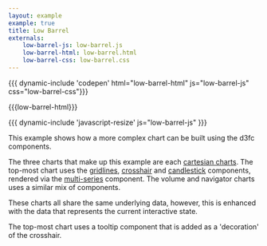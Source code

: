 ```yaml
---
layout: example
example: true
title: Low Barrel
externals:
    low-barrel-js: low-barrel.js
    low-barrel-html: low-barrel.html
    low-barrel-css: low-barrel.css
---
```


{{{ dynamic-include 'codepen' html="low-barrel-html" js="low-barrel-js" css="low-barrel-css"}}}

<style>
{{{low-barrel-css}}}
</style>

{{{low-barrel-html}}}

{{{ dynamic-include 'javascript-resize' js="low-barrel-js" }}}

This example shows how a more complex chart can be built using the d3fc components.

The three charts that make up this example are each [cartesian charts](../../components/chart/cartesian.html). The top-most chart uses the [gridlines](../../components/annotation/gridlines.html), [crosshair](../../components/tool/crosshair.html) and [candlestick](../../components/series/candlestick.html) components, rendered via the [multi-series](../../components/series/multi.html) component. The volume and navigator charts uses a similar mix of components.

These charts all share the same underlying data, however, this is enhanced with the data that represents the current interactive state.

The top-most chart uses a tooltip component that is added as a 'decoration' of the crosshair.
